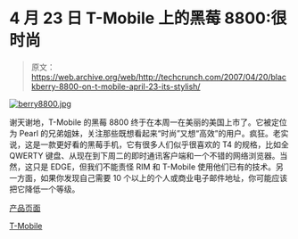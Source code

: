 # 4 月 23 日 T-Mobile 上的黑莓 8800:很时尚

> 原文：<https://web.archive.org/web/http://techcrunch.com/2007/04/20/blackberry-8800-on-t-mobile-april-23-its-stylish/>

[![berry8800.jpg](img/1b13ee96213ef9a08bba675d340af749.png)](https://web.archive.org/web/20140224141126/http://old.crunchgear.com/wp-content/uploads/berry8800.jpg "berry8800.jpg")

谢天谢地，T-Mobile 的黑莓 8800 终于在本周一在美丽的美国上市了。它被定位为 Pearl 的兄弟姐妹，关注那些既想看起来“时尚”又想“高效”的用户。疯狂。老实说，这是一款更好看的黑莓手机，它有很多人们似乎很喜欢的 T4 的规格，比如全 QWERTY 键盘、从现在到下周二的即时通讯客户端和一个不错的网络浏览器。当然，这只是 EDGE，但我们不能责怪 RIM 和 T-Mobile 使用他们已有的技术。另一方面，如果你发现自己需要 10 个以上的个人或商业电子邮件地址，你可能应该把它降低一个等级。

[产品页面](https://web.archive.org/web/20140224141126/http://www.blackberry8800.com/)

[T-Mobile](https://web.archive.org/web/20140224141126/http://www.t-mobile.com/)